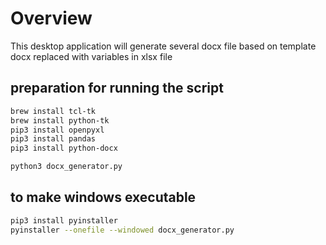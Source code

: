# Overview
This desktop application will generate several docx file based on template docx replaced with variables in xlsx file

## preparation for running the script
```bash
brew install tcl-tk
brew install python-tk
pip3 install openpyxl
pip3 install pandas
pip3 install python-docx

python3 docx_generator.py
```

## to make windows executable
```bash
pip3 install pyinstaller
pyinstaller --onefile --windowed docx_generator.py
```